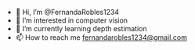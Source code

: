 - 👋 Hi, I’m @FernandaRobles1234
- 👀 I’m interested in computer vision
- 🌱 I’m currently learning depth estimation
- 📫 How to reach me fernandarobles1234@gmail.com

<!---
FernandaRobles1234/FernandaRobles1234 is a ✨ special ✨ repository because its `README.md` (this file) appears on your GitHub profile.
You can click the Preview link to take a look at your changes.
--->
